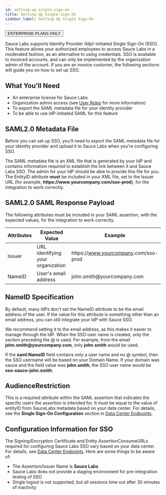 ```yaml
---
id: setting-up-single-sign-on
title: Setting Up Single Sign-On
sidebar_label: Setting Up Single Sign-On
---
```

<p><button class="badge-blue">ENTERPRISE PLANS ONLY</button></p>
Sauce Labs supports Identity Provider (Idp)-initiated Single Sign-On (SSO). This feature allows your authorized employees to access Sauce Labs in a moderated fashion, as an alternative to using credentials. SSO is available to invoiced accounts, and can only be implemented by the organization admin of the account. If you are an invoice customer, the following sections will guide you on how to set up SSO.  

## What You'll Need

- An enterprise license for Sauce Labs
- Organization admin access (see [User Roles](/basics/acct-team-mgmt/managing-user-info) for more information)
- To export the SAML metadata file for your identity provider
- To be able to use IdP-initiated SAML for this feature

## SAML2.0 Metadata File
Before you can set up SSO, you'll need to export the SAML metadata file for your identity provider and upload it to Sauce Labs when you're configuring SSO.

The SAML metadata file is an XML file that is generated by your IdP and contains information required to establish the link between it and Sauce Labs SSO. The admin for your IdP should be able to provide this file for you. The EntityID attribute **must** be included in your XML file, set to the Issuer URL (for example, **https:<span></span>//www.<span></span>yourcompany.com/sso-prod**), for the integration to work correctly.

## SAML2.0 SAML Response Payload
The following attributes must be included in your SAML assertion, with the expected values, for the integration to work correctly.

| Attributes  | Expected Value | Example |
| ------------- | ------------- | ------------- |
| Issuer  | URL identifying your organization  | https:<span></span>//www.yourcompany<span></span>.com/sso-prod  |
| NameID  | User's email address  | john.<span></span>smith@<span></span>yourcompany.com  |

## NameID Specification
By default, many IdPs don't set the NameID attribute to be the email address of the user. If the value for this attribute is something other than an email address, you can still integrate your IdP with Sauce SSO.

We recommend setting it to the email address, as this makes it easier to manage through the IdP. When the SSO user name is created, only the section preceding the @ is used. For example, from the email **john.smith<span></span>@<span></span>yourcompany.com**, only **john.smith** would be used.

If the **saml:NameID** field contains only a user name and no @ symbol, then the SSO username will be based on your Domain Name. If your domain was sauce and the field value was **john.smith**, the SSO user name would be **sso-sauce-john.smith**.

## AudienceRestriction
This is a required attribute within the SAML assertion that indicates the specific users the assertion is intended for. It must be equal to the value of entityID from SauceLabs metadata based on your data center. For details, see the **Single Sign-On Configuration** section in [Data Center Endpoints](https://wiki.saucelabs.com/display/DOCS/Data+Center+Endpoints).

## Configuration Information for SSO
The Signing/Encryption Certificate and Entity AssertionConsumeURLs required for configuring Sauce Labs SSO vary based on your data center. For details, see [Data Center Endpoints](https://wiki.saucelabs.com/display/DOCS/Data+Center+Endpoints). Here are some things to be aware of:

- The Assertion/Issuer Name is **Sauce Labs**
- Sauce Labs does not provide a staging environment for pre-integration testing of SSO
- Single logout is not supported, but all sessions time out after 30 minutes of inactivity
